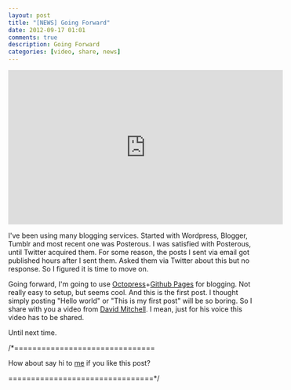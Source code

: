 ```yaml
---
layout: post
title: "[NEWS] Going Forward"
date: 2012-09-17 01:01
comments: true
description: Going Forward
categories: [video, share, news]
---
```

<div class="video-container">
	<iframe width="560" height="315" src="http://www.youtube.com/embed/nRr7H3woFn4" frameborder="0" allowfullscreen></iframe>   
</div>


I've been using many blogging services. Started with Wordpress, Blogger, Tumblr and most recent one was Posterous. I was satisfied with Posterous, until Twitter acquired them. For some reason, the posts I sent via email got published hours after I sent them. Asked them via Twitter about this but no response. So I figured it is time to move on.

<!-- more -->

Going forward, I'm going to use [Octopress](http://octopress.org/)+[Github Pages](http://pages.github.com/) for blogging. Not really easy to setup, but seems cool. And this is the first post. I thought simply posting "Hello world" or "This is my first post" will be so boring. So I share with you a video from [David Mitchell](http://www.youtube.com/user/davidmitchellsoapbox?feature=watch). I mean, just for his voice this video has to be shared.

Until next time.


/*===============================

How about say hi to [me](http://twitter.com/nicnocquee) if you like this post?

================================*/